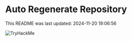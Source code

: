 # Auto Regenerate Repository

This README was last updated: 2024-11-20 19:06:56

 ![TryHackMe](https://tryhackme.com/badge/533634)
